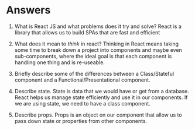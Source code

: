# Answers

1.  What is React JS and what problems does it try and solve?
    React is a library that allows us to build SPAs that are fast and efficient

2.  What does it mean to _think_ in react? 
Thinking in React means taking some time to break down a project into components and maybe even sub-components, where the ideal goal is that each component is handling one thing and is re-useable.

3.  Briefly describe some of the differences between a Class/Stateful component and a Functional/Presentational component.

4.  Describe state.
State is data that we would have or get from a database. React helps us manage state efficiently and use it in our components. If we are using state, we need to have a class component.

5.  Describe props.
Props is an object on our component that allow us to pass down state or properties from other components.